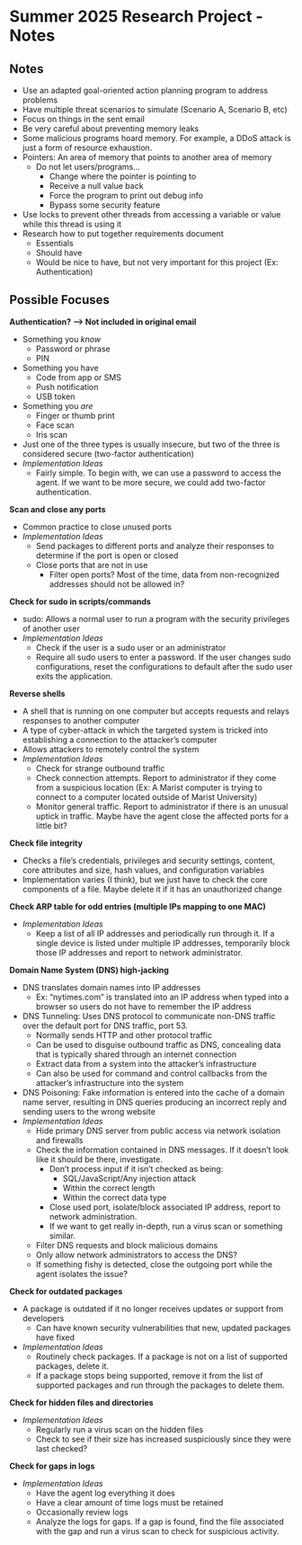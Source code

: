 # Summer 2025 Research Project - Notes

## Notes
- Use an adapted goal-oriented action planning program to address problems 
- Have multiple threat scenarios to simulate (Scenario A, Scenario B, etc) 
- Focus on things in the sent email
- Be very careful about preventing memory leaks 
- Some malicious programs hoard memory. For example, a DDoS attack is just a form of resource exhaustion. 
- Pointers: An area of memory that points to another area of memory 
  - Do not let users/programs... 
    - Change where the pointer is pointing to
    - Receive a null value back
    - Force the program to print out debug info
    - Bypass some security feature 
- Use locks to prevent other threads from accessing a variable or value while this thread is using it 
- Research how to put together requirements document
  - Essentials
  - Should have
  - Would be nice to have, but not very important for this project (Ex: Authentication) 

## Possible Focuses
**Authentication? --> Not included in original email**
- Something you _know_ 
  - Password or phrase
  - PIN 
- Something you have 
  - Code from app or SMS
  - Push notification
  - USB token 
- Something you _are_
  - Finger or thumb print
  - Face scan
  - Iris scan 
- Just one of the three types is usually insecure, but two of the three is considered secure (two-factor authentication)
- *Implementation Ideas*
  - Fairly simple. To begin with, we can use a password to access the agent. If we want to be more secure, we could add two-factor authentication.

**Scan and close any ports**
- Common practice to close unused ports 
- *Implementation Ideas*
  - Send packages to different ports and analyze their responses to determine if the port is open or closed
  - Close ports that are not in use
    - Filter open ports? Most of the time, data from non-recognized addresses should not be allowed in? 

**Check for sudo in scripts/commands**
- sudo: Allows a normal user to run a program with the security privileges of another user 
- *Implementation Ideas*
  - Check if the user is a sudo user or an administrator
  - Require all sudo users to enter a password. If the user changes sudo configurations, reset the configurations to default after the sudo user exits the application. 

**Reverse shells**
- A shell that is running on one computer but accepts requests and relays responses to another computer
- A type of cyber-attack in which the targeted system is tricked into establishing a connection to the attacker’s computer
- Allows attackers to remotely control the system
- *Implementation Ideas*
  - Check for strange outbound traffic
  - Check connection attempts. Report to administrator if they come from a suspicious location (Ex: A Marist computer is trying to connect to a computer located outside of Marist University)
  - Monitor general traffic. Report to administrator if there is an unusual uptick in traffic. Maybe have the agent close the affected ports for a little bit? 

**Check file integrity**
- Checks a file’s credentials, privileges and security settings, content, core attributes and size, hash values, and configuration variables 
- Implementation varies (I think), but we just have to check the core components of a file. Maybe delete it if it has an unauthorized change

**Check ARP table for odd entries (multiple IPs mapping to one MAC)**
- *Implementation Ideas*
  - Keep a list of all IP addresses and periodically run through it. If a single device is listed under multiple IP addresses, temporarily block those IP addresses and report to network administrator. 

**Domain Name System (DNS) high-jacking**
- DNS translates domain names into IP addresses
  - Ex: “nytimes.com” is translated into an IP address when typed into a browser so users do not have to remember the IP address 
- DNS Tunneling: Uses DNS protocol to communicate non-DNS traffic over the default port for DNS traffic, port 53.
  - Normally sends HTTP and other protocol traffic
  - Can be used to disguise outbound traffic as DNS, concealing data that is typically shared through an internet connection
  - Extract data from a system into the attacker’s infrastructure
  - Can also be used for command and control callbacks from the attacker’s infrastructure into the system 
- DNS Poisoning: Fake information is entered into the cache of a domain name server, resulting in DNS queries producing an incorrect reply and sending users to the wrong website 
- *Implementation Ideas*
  - Hide primary DNS server from public access via network isolation and firewalls
  - Check the information contained in DNS messages. If it doesn’t look like it should be there, investigate.
    - Don’t process input if it isn’t checked as being:
      - SQL/JavaScript/Any injection attack
      - Within the correct length
      - Within the correct data type
    - Close used port, isolate/block associated IP address, report to network administration.
    - If we want to get really in-depth, run a virus scan or something similar. 
  - Filter DNS requests and block malicious domains
  - Only allow network administrators to access the DNS?
  - If something fishy is detected, close the outgoing port while the agent isolates the issue?

**Check for outdated packages**
- A package is outdated if it no longer receives updates or support from developers 
  - Can have known security vulnerabilities that new, updated packages have fixed 
- *Implementation Ideas*
  - Routinely check packages. If a package is not on a list of supported packages, delete it.
  - If a package stops being supported, remove it from the list of supported packages and run through the packages to delete them. 

**Check for hidden files and directories**
- *Implementation Ideas* 
  - Regularly run a virus scan on the hidden files
  - Check to see if their size has increased suspiciously since they were last checked? 

**Check for gaps in logs**
- *Implementation Ideas* 
  - Have the agent log everything it does
  - Have a clear amount of time logs must be retained
  - Occasionally review logs
  - Analyze the logs for gaps. If a gap is found, find the file associated with the gap and run a virus scan to check for suspicious activity. 
